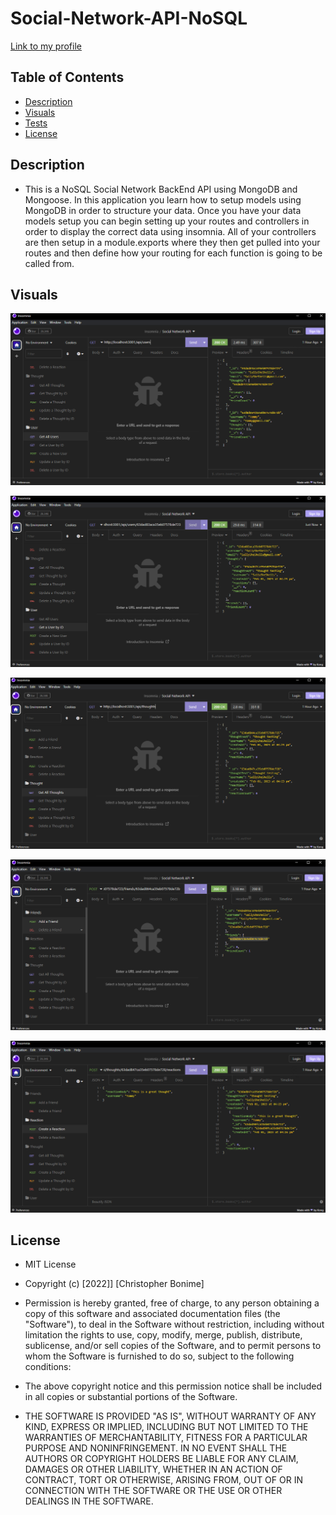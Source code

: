 # Social-Network-API-NoSQL

[Link to my profile](https://github.com/cujion)

## Table of Contents
- [Description](#description)
- [Visuals](#visuals)
- [Tests](#tests)
- [License](#license)


## Description
* This is a NoSQL Social Network BackEnd API using MongoDB and Mongoose. In this application you learn how to setup models using MongoDB in order to structure your data. Once you have your data models setup you can begin setting up your routes and controllers in order to display the correct data using insomnia. All of your controllers are then setup in a module.exports where they then get pulled into your routes and then define how your routing for each function is going to be called from. 

## Visuals

![Get All Users](./public/assets/images/getAllUsers.png)

![Get User by ID](./public/assets/images/getUserByID.png)

![Get All Thoughts](./public/assets/images/getAllThoughts.png)

![Add a Friend](./public/assets/images/addFriend.png)

![Create a Reaction](./public/assets/images/createReaction.png)

## License
* MIT License

* Copyright (c) [2022]] [Christopher Bonime]

* Permission is hereby granted, free of charge, to any person obtaining a copy
of this software and associated documentation files (the "Software"), to deal
in the Software without restriction, including without limitation the rights
to use, copy, modify, merge, publish, distribute, sublicense, and/or sell
copies of the Software, and to permit persons to whom the Software is
furnished to do so, subject to the following conditions:

* The above copyright notice and this permission notice shall be included in all
copies or substantial portions of the Software.

* THE SOFTWARE IS PROVIDED "AS IS", WITHOUT WARRANTY OF ANY KIND, EXPRESS OR
IMPLIED, INCLUDING BUT NOT LIMITED TO THE WARRANTIES OF MERCHANTABILITY,
FITNESS FOR A PARTICULAR PURPOSE AND NONINFRINGEMENT. IN NO EVENT SHALL THE
AUTHORS OR COPYRIGHT HOLDERS BE LIABLE FOR ANY CLAIM, DAMAGES OR OTHER
LIABILITY, WHETHER IN AN ACTION OF CONTRACT, TORT OR OTHERWISE, ARISING FROM,
OUT OF OR IN CONNECTION WITH THE SOFTWARE OR THE USE OR OTHER DEALINGS IN THE
SOFTWARE.